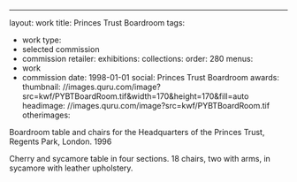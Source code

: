 ---
layout: work
title: Princes Trust Boardroom
tags:
  - work
type:
  - selected commission
  - commission
retailer:
exhibitions:
collections:
order: 280
menus:
  - work
  - commission
date: 1998-01-01
social: Princes Trust Boardroom
awards:
thumbnail: //images.quru.com/image?src=kwf/PYBTBoardRoom.tif&width=170&height=170&fill=auto
headimage: //images.quru.com/image?src=kwf/PYBTBoardRoom.tif
otherimages:


Boardroom table and chairs for the Headquarters of the Princes Trust, Regents Park, London. 1996

Cherry and sycamore table in four sections. 18 chairs, two with arms, in sycamore with leather upholstery.
